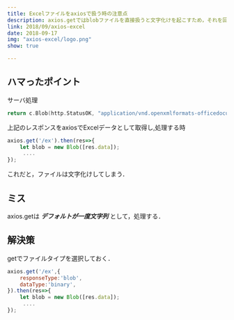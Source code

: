 ```yaml
---
title: Excelファイルをaxiosで扱う時の注意点
description: axios.getではblobファイルを直接扱うと文字化けを起こすため，それを回避する必要があります．
link: 2018/09/axios-excel
date: 2018-09-17
img: "axios-excel/logo.png"
show: true

---
```

## ハマったポイント

サーバ処理

```go
return c.Blob(http.StatusOK, "application/vnd.openxmlformats-officedocument.spreadsheetml.sheet", buf.Bytes())
```

上記のレスポンスをaxiosでExcelデータとして取得し,処理する時

```js
axios.get('/ex').then(res=>{
    let blob = new Blob([res.data]);
     ....
});
```

これだと，ファイルは文字化けしてしまう．

## ミス
axios.getは ***デフォルトが一度文字列*** として，処理する．

## 解決策
getでファイルタイプを選択しておく．

```js
axios.get('/ex',{
    responseType:'blob',
    dataType:'binary',
}).then(res=>{
    let blob = new Blob([res.data]);
     ....
});
```
